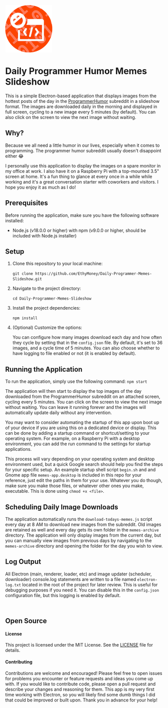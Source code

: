 <img src="assets/subreddit-logo.png" alt="subreddit icon" width="150" height="150">

# Daily Programmer Humor Memes Slideshow

This is a simple Electron-based application that displays images from the hottest posts of the day in the [ProgrammerHumor](https://www.reddit.com/r/ProgrammerHumor) subreddit in a slideshow format. The images are downloaded daily in the morning and displayed in full screen, cycling to a new image every 5 minutes (by default). You can also click on the screen to view the next image without waiting.

## Why?

Because we all need a little humor in our lives, especially when it comes to programming. The programmer humor subreddit usually doesn't disappoint either 😂

I personally use this application to display the images on a spare monitor in my office at work. I also have it on a Raspberry Pi with a top-mounted 3.5" screen at home. It's a fun thing to glance at every once in a while while working and it's a great conversation starter with coworkers and visitors. I hope you enjoy it as much as I do!

## Prerequisites

Before running the application, make sure you have the following software installed:

- Node.js (v18.0.0 or higher) with npm (v9.0.0 or higher, should be included with Node.js installer)

## Setup

1. Clone this repository to your local machine:

    `git clone https://github.com/EthyMoney/Daily-Programmer-Memes-Slideshow.git`

2. Navigate to the project directory:

    `cd Daily-Programmer-Memes-Slideshow`

3. Install the project dependencies:

    `npm install`
    
4. (Optional) Customize the options:

    You can configure how many images download each day and how often they cycle by setting that in the `config.json` file. By default, it's set to 36 images, and a cycle time of 5 minutes. You can also choose whether to have logging to file enabled or not (it is enabled by default).

## Running the Application

To run the application, simply use the following command:
`npm start`

The application will then start to display the top images of the day downloaded from the ProgrammerHumor subreddit on an attached screen, cycling every 5 minutes. You can click on the screen to view the next image without waiting. You can leave it running forever and the images will automatically update daily without any intervention.

You may want to consider automating the startup of this app upon boot up of your device if you are using this on a dedicated device or display. This can be done by adding a startup command or shortcut/setting to your operating system. For example, on a Raspberry Pi with a desktop environment, you can add the run command to the settings for startup applications. 

This process will vary depending on your operating system and desktop environment used, but a quick Google search should help you find the steps for your specific setup. An example startup shell script `begin.sh` and and Gnome app file `memes-app.desktop` is included in this repo for your reference, just edit the paths in them for your use. Whatever you do though, make sure you make those files, or whatever other ones you make, executable. This is done using `chmod +x <file>`.

## Scheduling Daily Image Downloads

The application automatically runs the `download-todays-memes.js` script every day at 8 AM to download new images from the subreddit. Old images are retained as well and every day gets its own folder in the `memes-archive` directory. The application will only display images from the current day, but you can manually view images from previous days by navigating to the `memes-archive` directory and opening the folder for the day you wish to view.

## Log Output

All Electron (main, renderer, loader, etc) and image updater (scheduler, downloader) console.log statements are written to a file named `electron-log.txt` located in the root of the project for later review. This is useful for debugging purposes if you need it. You can disable this in the `config.json` configuration file, but this logging is enabled by default.

<br>

## Open Source

#### License
This project is licensed under the MIT License. See the [LICENSE](LICENSE) file for details.

#### Contributing
Contributions are welcome and encouraged! Please feel free to open issues for problems you encounter or feature requests and ideas you come up with. If you would like to contribute code, please open a pull request and describe your changes and reasoning for them. This app is my very first time working with Electron, so you will likely find some dumb things I did that could be improved or built upon. Thank you in advance for your help!
